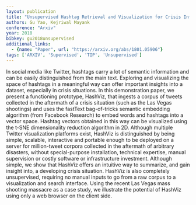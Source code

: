 ```yaml
---
layout: publication
title: "Unsupervised Hashtag Retrieval and Visualization for Crisis Informatics"
authors: Gu Yao, Kejriwal Mayank
conference: "Arxiv"
year: 2018
bibkey: gu2018unsupervised
additional_links:
  - {name: "Paper", url: "https://arxiv.org/abs/1801.05906"}
tags: ['ARXIV', 'Supervised', 'TIP', 'Unsupervised']
---
```

In social media like Twitter, hashtags carry a lot of semantic information and
can be easily distinguished from the main text. Exploring and visualizing the
space of hashtags in a meaningful way can offer important insights into a
dataset, especially in crisis situations. In this demonstration paper, we
present a functioning prototype, HashViz, that ingests a corpus of tweets
collected in the aftermath of a crisis situation (such as the Las Vegas
shootings) and uses the fastText bag-of-tricks semantic embedding algorithm
(from Facebook Research) to embed words and hashtags into a vector space.
Hashtag vectors obtained in this way can be visualized using the t-SNE
dimensionality reduction algorithm in 2D. Although multiple Twitter
visualization platforms exist, HashViz is distinguished by being simple,
scalable, interactive and portable enough to be deployed on a server for
million-tweet corpora collected in the aftermath of arbitrary disasters, without
special-purpose installation, technical expertise, manual supervision or costly
software or infrastructure investment. Although simple, we show that HashViz
offers an intuitive way to summarize, and gain insight into, a developing crisis
situation. HashViz is also completely unsupervised, requiring no manual inputs
to go from a raw corpus to a visualization and search interface. Using the
recent Las Vegas mass shooting massacre as a case study, we illustrate the
potential of HashViz using only a web browser on the client side.
